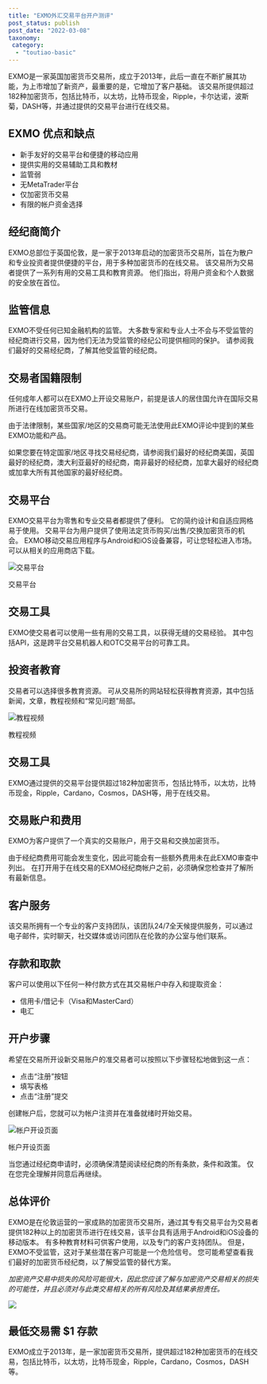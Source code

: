 ```yaml
---
title: "EXMO外汇交易平台开户测评"
post_status: publish
post_date: "2022-03-08"
taxonomy:
 category: 
  - "toutiao-basic"
---
```


EXMO是一家英国加密货币交易所，成立于2013年，此后一直在不断扩展其功能，为上市增加了新资产，最重要的是，它增加了客户基础。 该交易所提供超过182种加密货币，包括比特币，以太坊，比特币现金，Ripple，卡尔达诺，波斯菊，DASH等，并通过提供的交易平台进行在线交易。

## EXMO 优点和缺点
- 新手友好的交易平台和便捷的移动应用
- 提供实用的交易辅助工具和教材
- 监管弱
- 无MetaTrader平台
- 仅加密货币交易
- 有限的帐户资金选择

## 经纪商简介

EXMO总部位于英国伦敦，是一家于2013年启动的加密货币交易所，旨在为散户和专业投资者提供便捷的平台，用于多种加密货币的在线交易。 该交易所为交易者提供了一系列有用的交易工具和教育资源。 他们指出，将用户资金和个人数据的安全放在首位。

## 监管信息

EXMO不受任何已知金融机构的监管。 大多数专家和专业人士不会与不受监管的经纪商进行交易，因为他们无法为受监管的经纪公司提供相同的保护。 请参阅我们最好的交易经纪商，了解其他受监管的经纪商。

## 交易者国籍限制

任何成年人都可以在EXMO上开设交易账户，前提是该人的居住国允许在国际交易所进行在线加密货币交易。

由于法律限制，某些国家/地区的交易商可能无法使用此EXMO评论中提到的某些EXMO功能和产品。

如果您要在特定国家/地区寻找交易经纪商，请参阅我们最好的经纪商美国，英国最好的经纪商，澳大利亚最好的经纪商，南非最好的经纪商，加拿大最好的经纪商或加拿大所有其他国家的最好经纪商。

## 交易平台

EXMO交易平台为零售和专业交易者都提供了便利。 它的简约设计和自适应网格易于使用。 交易平台为用户提供了使用法定货币购买/出售/交换加密货币的机会。 EXMO移动交易应用程序与Android和iOS设备兼容，可让您轻松进入市场。 可以从相关的应用商店下载。

![交易平台](https://cdn.fendou.la/funstoutiao/2020/11/EXMO-Review-Trading-Platform-1024x734.jpg "交易平台")

交易平台

## 交易工具

EXMO使交易者可以使用一些有用的交易工具，以获得无缝的交易经验。 其中包括API，这是跨平台交易机器人和OTC交易平台的可靠工具。

## 投资者教育

交易者可以选择很多教育资源。 可从交易所的网站轻松获得教育资源，其中包括新闻，文章，教程视频和“常见问题”局部。

![教程视频](https://cdn.fendou.la/funstoutiao/2020/11/EXMO-Review-Tutorial-Videos--1024x195.jpg "教程视频")

教程视频

## 交易工具

EXMO通过提供的交易平台提供超过182种加密货币，包括比特币，以太坊，比特币现金，Ripple，Cardano，Cosmos，DASH等，用于在线交易。

## 交易账户和费用

EXMO为客户提供了一个真实的交易账户，用于交易和交换加密货币。

由于经纪商费用可能会发生变化，因此可能会有一些额外费用未在此EXMO审查中列出。 在打开用于在线交易的EXMO经纪商帐户之前，必须确保您检查并了解所有最新信息。

## 客户服务

该交易所拥有一个专业的客户支持团队，该团队24/7全天候提供服务，可以通过电子邮件，实时聊天，社交媒体或访问团队在伦敦的办公室与他们联系。

## 存款和取款

客户可以使用以下任何一种付款方式在其交易帐户中存入和提取资金：
- 信用卡/借记卡（Visa和MasterCard）
- 电汇

## 开户步骤

希望在交易所开设新交易账户的准交易者可以按照以下步骤轻松地做到这一点：
- 点击“注册”按钮
- 填写表格
- 点击“注册”提交

创建帐户后，您就可以为帐户注资并在准备就绪时开始交易。

![帐户开设页面](https://cdn.fendou.la/funstoutiao/2020/11/EXMO-Review-Account-Opening-Page-488x1024.jpg "帐户开设页面")

帐户开设页面

当您通过经纪商申请时，必须确保清楚阅读经纪商的所有条款，条件和政策。 仅在您完全理解并同意后再继续。

## 总体评价

EXMO是在伦敦运营的一家成熟的加密货币交易所，通过其专有交易平台为交易者提供182种以上的加密货币进行在线交易，该平台具有适用于Android和iOS设备的移动版本。 有多种教育材料可供客户使用，以及专门的客户支持团队。 但是，EXMO不受监管，这对于某些潜在客户可能是一个危险信号。 您可能希望查看我们最好的加密货币经纪商，以了解受监管的替代方案。

_加密资产交易中损失的风险可能很大，因此您应该了解与加密资产交易相关的损失的可能性，并且必须对与此类交易相关的所有风险及其结果承担责任。_

![](https://cdn.fendou.la/funstoutiao/2020/11/EXMO-Logo.png)

## 最低交易需 **$1** 存款

EXMO成立于2013年，是一家加密货币交易所，提供超过182种加密货币的在线交易，包括比特币，以太坊，比特币现金，Ripple，Cardano，Cosmos，DASH等。
